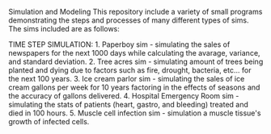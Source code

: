 Simulation and Modeling
This repository include a variety of small programs demonstrating the steps and processes of many different types of sims. The sims included are as follows:

TIME STEP SIMULATION: 
    1. Paperboy sim - simulating the sales of newspapers for the next 1000 days while calculating the avarage, variance, and standard deviation. 
    2. Tree acres sim - simulating amount of trees being planted and dying due to factors such as fire, drought, bacteria, etc... for the next 100 years. 
    3. Ice cream parlor sim - simulating the sales of ice cream gallons per week for 10 years factoring in the effects of seasons and the accuracy of gallons delivered.
    4. Hospital Emergency Room sim - simulating the stats of patients (heart, gastro, and bleeding) treated and died in 100 hours.
    5. Muscle cell infection sim - simulation a muscle tissue's growth of infected cells.
